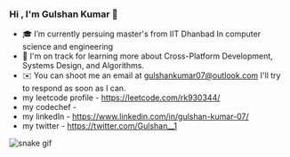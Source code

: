### Hi , I'm Gulshan Kumar 👋

- 🎓 I’m currently persuing master's from IIT Dhanbad In computer science and engineering
- 🌱  I'm on track for learning more about Cross-Platform Development, Systems Design, and Algorithms. 
- ✉️  You can shoot me an email at gulshankumar07@outlook.com I'll try to respond as soon as I can.
- my leetcode profile - https://leetcode.com/rk930344/
- my codechef - 
- my linkedIn - https://www.linkedin.com/in/gulshan-kumar-07/
- my twitter - https://twitter.com/Gulshan__1

![snake gif](https://github.com/GulshanKumar0/Actions/blob/output/github-contribution-grid-snake.svg)
